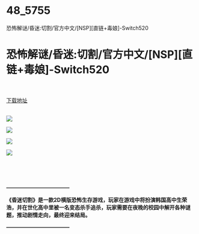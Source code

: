 # 48_5755
恐怖解谜/昏迷:切割/官方中文/[NSP][直链+毒娘]-Switch520
# 恐怖解谜/昏迷:切割/官方中文/[NSP][直链+毒娘]-Switch520
 <br/></br>
[下载地址](https://www.switch520.cc/article/5755 "下载地址")
<br/></br>

<p><img src="https://www.switch520.cc/muke_img/upload_art_editor_20210102-1_ac6e55921ff115086cdfb61112a9361e.jpg"></p>
<p><img src="https://www.switch520.cc/muke_img/upload_art_editor_20210102-1_d545b6991727674d7365a8703d05289c.jpg"></p>
<p><img src="https://www.switch520.cc/muke_img/upload_art_editor_20210102-1_a781fccf8b7cc73039d84f6d6215220e.jpg"></p>
<p><img src="https://www.switch520.cc/muke_img/upload_art_editor_20210102-1_4bf6709845e5192be6f4790977c8082d.jpg"></p>
<p>&nbsp;</p>
<p>&nbsp;</p>
<p><strong>————————————</strong></p>
<p><strong>《昏迷切割》是一款2D横版恐怖生存游戏，玩家在游戏中将扮演韩国高中生荣浩，并在世化高中里被一名变态杀手追杀，玩家需要在夜晚的校园中解开各种谜题，推动剧情走向，最终迎来结局。</strong></p>
<p><strong>————————————</strong></p>
